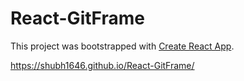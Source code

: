 # React-GitFrame
This project was bootstrapped with [Create React App](https://github.com/facebook/create-react-app).


https://shubh1646.github.io/React-GitFrame/
